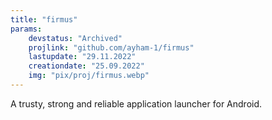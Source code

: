```yaml
---
title: "firmus"
params:
    devstatus: "Archived"
    projlink: "github.com/ayham-1/firmus"
    lastupdate: "29.11.2022"
    creationdate: "25.09.2022"
    img: "pix/proj/firmus.webp"
---
```


A trusty, strong and reliable application launcher for Android.
